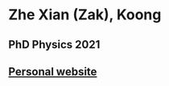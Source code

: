 # Zhe Xian (Zak), Koong
## PhD Physics 2021
## [Personal website]

[Personal website]: https://zak489.github.io

